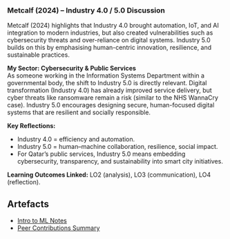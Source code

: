 ### Metcalf (2024) – Industry 4.0 / 5.0 Discussion

Metcalf (2024) highlights that Industry 4.0 brought automation, IoT, and AI integration to modern industries, but also created vulnerabilities such as cybersecurity threats and over-reliance on digital systems. Industry 5.0 builds on this by emphasising human-centric innovation, resilience, and sustainable practices.

**My Sector: Cybersecurity & Public Services**  
As someone working in the Information Systems Department within a governmental body, the shift to Industry 5.0 is directly relevant. Digital transformation (Industry 4.0) has already improved service delivery, but cyber threats like ransomware remain a risk (similar to the NHS WannaCry case). Industry 5.0 encourages designing secure, human-focused digital systems that are resilient and socially responsible.

**Key Reflections:**  
- Industry 4.0 = efficiency and automation.  
- Industry 5.0 = human–machine collaboration, resilience, social impact.  
- For Qatar’s public services, Industry 5.0 means embedding cybersecurity, transparency, and sustainability into smart city initiatives.  

**Learning Outcomes Linked:** LO2 (analysis), LO3 (communication), LO4 (reflection).  

## Artefacts
- [Intro to ML Notes](../../artefacts/intro_to_ml_notes.md)  
- [Peer Contributions Summary](../../artefacts/peer_notes.md) 
